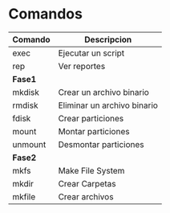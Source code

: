 # Comandos
| Comando | Descripcion |
| ------ | ------ |
| exec | Ejecutar un script |
| rep | Ver reportes |
| **Fase1** |
| mkdisk | Crear un archivo binario |
| rmdisk | Eliminar un archivo binario |
| fdisk  | Crear particiones |
| mount | Montar particiones |
| unmount | Desmontar particiones |
|  **Fase2** |
| mkfs | Make File System |
| mkdir | Crear Carpetas |
| mkfile | Crear archivos |
